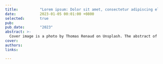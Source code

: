 ```yaml
---
title:          "Lorem ipsum: Dolor sit amet, consectetur adipiscing elit"
date:           2023-01-05 00:01:00 +0800
selected:       true
pub:            
pub_date:       "2023"
abstract: >-
  Cover image is a photo by Thomas Renaud on Unsplash. The abstract of the publication is meant to be a TLDR (very brief summary with 1~2 sentences) of your paper.
cover:          
authors:
links:

---
```

